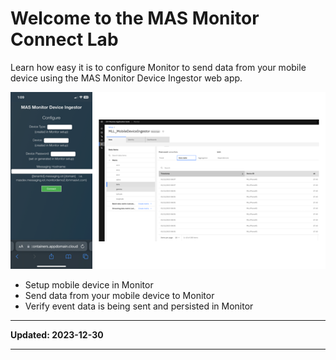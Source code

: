 # Welcome to the MAS Monitor Connect Lab

Learn how easy it is to configure Monitor to send data from your mobile device using the MAS Monitor Device Ingestor web app.

![Overview](img/overview.png)

* Setup mobile device in Monitor
* Send data from your mobile device to Monitor
* Verify event data is being sent and persisted in Monitor

---

**Updated: 2023-12-30**

---